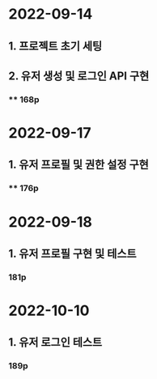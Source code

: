 # 2022-09-14
## 1. 프로젝트 초기 세팅
## 2. 유저 생성 및 로그인 API 구현
### ** 168p

# 2022-09-17
## 1. 유저 프로필 및 권한 설정 구현
### ** 176p

# 2022-09-18
## 1. 유저 프로필 구현 및 테스트
### 181p

# 2022-10-10
## 1. 유저 로그인 테스트
### 189p